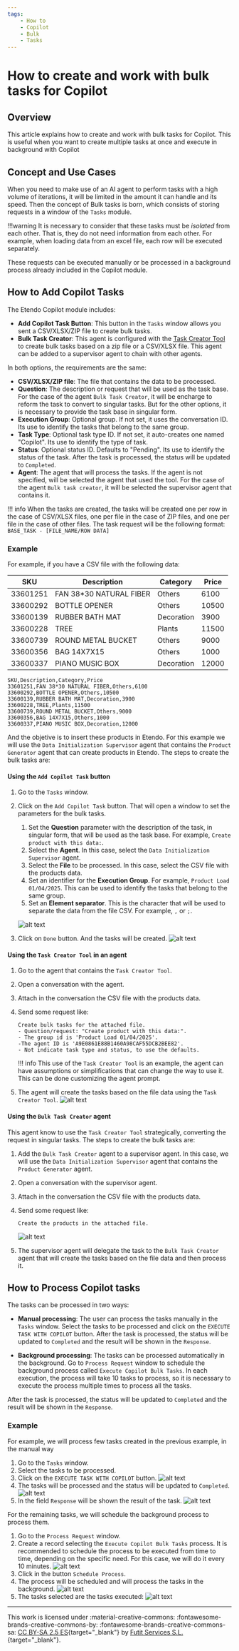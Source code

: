 ```yaml
---
tags:
    - How to
    - Copilot
    - Bulk
    - Tasks
---
```


# How to create and work with bulk tasks for Copilot

## Overview

This article explains how to create and work with bulk tasks for Copilot. This is useful when you want to create multiple tasks at once and execute in background with Copilot

## Concept and Use Cases
When you need to make use of an AI agent to perform tasks with a high volume of iterations, it will be limited in the amount it can handle and its speed. Then the concept of Bulk tasks is born, which consists of storing requests in a window of the `Tasks` module. 

!!!warning
    It is necessary to consider that these tasks must be *isolated* from each other. That is, they do not need information from each other. For example, when loading data from an excel file, each row will be executed separately.

These requests can be executed manually or be processed in a background process already included in the Copilot module.

## How to Add Copilot Tasks
The Etendo Copilot module includes:

- **Add Copilot Task Button**: This button in the `Tasks` window allows you sent a CSV/XLSX/ZIP file to create bulk tasks.
- **Bulk Task Creator**: This agent is configured with the [Task Creator Tool](../available-tools/task-creator-tool.md) to create bulk tasks based on a zip file or a CSV/XLSX file. This agent can be added to a supervisor agent to chain with other agents.

In both options, the requirements are the same:

- **CSV/XLSX/ZIP file**: The file that contains the data to be processed.
- **Question**: The description or request that will be used as the task base. For the case of the agent `Bulk Task Creator`, it will be encharge to reform the task to convert to singular tasks. But for the other options, it is necessary to provide the task base in singular form.
- **Execution Group**: Optional group. If not set, it uses the conversation ID. Its use to identify the tasks that belong to the same group.
- **Task Type**: Optional task type ID. If not set, it auto-creates one named "Copilot". Its use to identify the type of task.
- **Status**: Optional status ID. Defaults to "Pending". Its use to identify the status of the task. After the task is processed, the status will be updated to `Completed`.
- **Agent**: The agent that will process the tasks. If the agent is not specified, will be selected the agent that used the tool. For the case of the agent `Bulk task creator`, it will be selected the supervisor agent that contains it.

!!! info
    When the tasks are created, the tasks will be created one per row in the case of CSV/XLSX files, one per file in the case of ZIP files, and one per file in the case of other files.
    The task request will be the following format: ```BASE_TASK - [FILE_NAME/ROW DATA]```

### Example
For example, if you have a CSV file with the following data:

| SKU       | Description           | Category   | Price |
|-----------|------------------------|------------|--------|
| 33601251  | FAN 38*30 NATURAL FIBER| Others     | 6100   |
| 33600292  | BOTTLE OPENER          | Others     | 10500  |
| 33600139  | RUBBER BATH MAT        | Decoration | 3900   |
| 33600228  | TREE                   | Plants     | 11500  |
| 33600739  | ROUND METAL BUCKET     | Others     | 9000   |
| 33600356  | BAG 14X7X15            | Others     | 1000   |
| 33600337  | PIANO MUSIC BOX        | Decoration | 12000  |


```csv title="products.csv"
SKU,Description,Category,Price
33601251,FAN 38*30 NATURAL FIBER,Others,6100
33600292,BOTTLE OPENER,Others,10500
33600139,RUBBER BATH MAT,Decoration,3900
33600228,TREE,Plants,11500
33600739,ROUND METAL BUCKET,Others,9000
33600356,BAG 14X7X15,Others,1000
33600337,PIANO MUSIC BOX,Decoration,12000
```

And the objetive is to insert these products in Etendo. For this example we will use the  `Data Initialization Supervisor` agent that contains the `Product Generator` agent that can create products in Etendo. The steps to create the bulk tasks are:

#### Using the `Add Copilot Task` button

1. Go to the `Tasks` window.
2. Click on the `Add Copilot Task` button. That will open a window to set the parameters for the bulk tasks.
    1. Set the **Question** parameter with the description of the task, in singular form, that will be used as the task base. For example, `Create product with this data:`.
    2. Select the **Agent**. In this case, select the `Data Initialization Supervisor` agent.
    3. Select the **File** to be processed. In this case, select the CSV file with the products data.
    4. Set an identifier for the **Execution Group**. For example, `Product Load 01/04/2025`. This can be used to identify the tasks that belong to the same group.
    5. Set an **Element separator**. This is the character that will be used to separate the data from the file CSV. For example, `,` or  `;`.

    ![alt text](../../../assets/developer-guide/etendo-copilot/how-to-guides/how-to-create-and-work-with-bulk-tasks-for-copilot/how-to-create-and-work-with-bulk-tasks-for-copilot.png)

3. Click on `Done` button. And the tasks will be created.
    ![alt text](../../../assets/developer-guide/etendo-copilot/how-to-guides/how-to-create-and-work-with-bulk-tasks-for-copilot/how-to-create-and-work-with-bulk-tasks-for-copilot-1.png)

#### Using the `Task Creator Tool` in an agent

1. Go to the agent that contains the `Task Creator Tool`.
2. Open a conversation with the agent.
3. Attach in the conversation the CSV file with the products data.
4. Send some request like:

    ``` text
    Create bulk tasks for the attached file.
    - Question/request: "Create product with this data:".
    - The group id is 'Product Load 01/04/2025'. 
    -The agent ID is 'A9E0861E88B1460A98CAF55DCB2BEE82'. 
    - Not indicate task type and status, to use the defaults.
    ```

    !!! info
    This use of the `Task Creator Tool` is an example, the agent can have assumptions or simplifications that can change the way to use it. This can be done customizing the agent prompt.

5. The agent will create the tasks based on the file data using the `Task Creator Tool`.
![alt text](../../../assets/developer-guide/etendo-copilot/how-to-guides/how-to-create-and-work-with-bulk-tasks-for-copilot/how-to-create-and-work-with-bulk-tasks-for-copilot-2.png)

#### Using the `Bulk Task Creator` agent
This agent know to use the `Task Creator Tool` strategically, converting the request in singular tasks. The steps to create the bulk tasks are:

1. Add the `Bulk Task Creator` agent to a supervisor agent. In this case, we will use the `Data Initialization Supervisor` agent that contains the `Product Generator` agent.
2. Open a conversation with the supervisor agent.
3. Attach in the conversation the CSV file with the products data.
4. Send some request like: 
   
    ``` text
    Create the products in the attached file.
    ```

    ![alt text](../../../assets/developer-guide/etendo-copilot/how-to-guides/how-to-create-and-work-with-bulk-tasks-for-copilot/how-to-create-and-work-with-bulk-tasks-for-copilot-3.png)

5. The supervisor agent will delegate the task to the `Bulk Task Creator` agent that will create the tasks based on the file data and then process it.

## How to Process Copilot tasks
The tasks can be processed in two ways:

- **Manual processing**: The user can process the tasks manually in the `Tasks` window. Select the tasks to be processed and click on the `EXECUTE TASK WITH COPILOT` button. After the task is processed, the status will be updated to `Completed` and the result will be shown in the `Response`.

- **Background processing**: The tasks can be processed automatically in the background. Go to `Process Request` window to schedule the background process called `Execute Copilot Bulk Tasks`. In each execution, the process will take 10 tasks to process, so it is necessary to execute the process multiple times to process all the tasks.

After the task is processed, the status will be updated to `Completed` and the result will be shown in the `Response`.

### Example

For example, we will process few tasks created in the previous example, in the manual way

1. Go to the `Tasks` window.
2. Select the tasks to be processed.
3. Click on the `EXECUTE TASK WITH COPILOT` button.
    ![alt text](../../../assets/developer-guide/etendo-copilot/how-to-guides/how-to-create-and-work-with-bulk-tasks-for-copilot/how-to-create-and-work-with-bulk-tasks-for-copilot-4.png)
4. The tasks will be processed and the status will be updated to `Completed`.
    ![alt text](../../../assets/developer-guide/etendo-copilot/how-to-guides/how-to-create-and-work-with-bulk-tasks-for-copilot/how-to-create-and-work-with-bulk-tasks-for-copilot-5.png)
5. In the field `Response` will be shown the result of the task.
    ![alt text](../../../assets/developer-guide/etendo-copilot/how-to-guides/how-to-create-and-work-with-bulk-tasks-for-copilot/how-to-create-and-work-with-bulk-tasks-for-copilot-6.png)

For the remaining tasks, we will schedule the background process to process them.

1. Go to the `Process Request` window.
2. Create a record selecting the `Execute Copilot Bulk Tasks` process. It is recommended to schedule the process to be executed from time to time, depending on the specific need. For this case, we will do it every 10 minutes.
    ![alt text](../../../assets/developer-guide/etendo-copilot/how-to-guides/how-to-create-and-work-with-bulk-tasks-for-copilot/how-to-create-and-work-with-bulk-tasks-for-copilot-7.png)
3. Click in the button `Schedule Process`.
4. The process will be scheduled and will process the tasks in the background.
    ![alt text](../../../assets/developer-guide/etendo-copilot/how-to-guides/how-to-create-and-work-with-bulk-tasks-for-copilot/how-to-create-and-work-with-bulk-tasks-for-copilot-8.png)
5. The tasks selected are the tasks executed:
    ![alt text](../../../assets/developer-guide/etendo-copilot/how-to-guides/how-to-create-and-work-with-bulk-tasks-for-copilot/how-to-create-and-work-with-bulk-tasks-for-copilot-9.png)

---
This work is licensed under :material-creative-commons: :fontawesome-brands-creative-commons-by: :fontawesome-brands-creative-commons-sa: [ CC BY-SA 2.5 ES](https://creativecommons.org/licenses/by-sa/2.5/es/){target="_blank"} by [Futit Services S.L.](https://etendo.software){target="_blank"}.